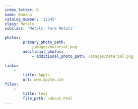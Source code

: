 ```yaml
---
index_letter: B
name: Banana
catalog_number: '12345'
class: Metals
subclass: 'Metals: Pure Metals'

photos:
        primary_photo_path:
            /images/material.png
        additional_photos: 
            - additional_photo_path: /images/material.png
        
links:
    -
        title: Apple
        url: www.apple.com
files:
    - 
        title: test
        file_path: /about.html
---
```


